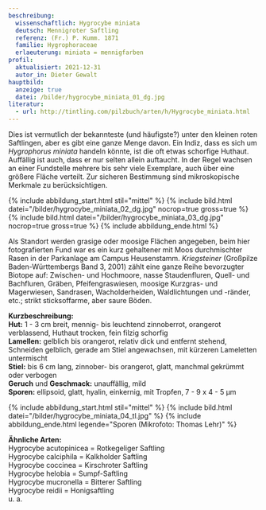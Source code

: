 ```yaml
---
beschreibung:
  wissenschaftlich: Hygrocybe miniata
  deutsch: Mennigroter Saftling
  referenz: (Fr.) P. Kumm. 1871
  familie: Hygrophoraceae
  erlaeuterung: miniata = mennigfarben
profil:
  aktualisiert: 2021-12-31
  autor_in: Dieter Gewalt
hauptbild:
  anzeige: true
  datei: /bilder/hygrocybe_miniata_01_dg.jpg
literatur:
  - url: http://tintling.com/pilzbuch/arten/h/Hygrocybe_miniata.html
---
```

Dies ist vermutlich der bekannteste (und häufigste?) unter den kleinen roten Saftlingen, aber es gibt eine ganze Menge davon. Ein Indiz, dass es sich um *Hygrophorus miniata* handeln könnte, ist die oft etwas schorfige Huthaut. Auffällig ist auch, dass er nur selten allein auftaucht. In der Regel wachsen an einer Fundstelle mehrere bis sehr viele Exemplare, auch über eine größere Fläche verteilt. Zur sicheren Bestimmung sind mikroskopische Merkmale zu berücksichtigen.

{% include abbildung_start.html stil="mittel" %}
{% include bild.html datei="/bilder/hygrocybe_miniata_02_dg.jpg" nocrop=true gross=true %}
{% include bild.html datei="/bilder/hygrocybe_miniata_03_dg.jpg" nocrop=true gross=true %}
{% include abbildung_ende.html %}

Als Standort werden grasige oder moosige Flächen angegeben, beim hier fotografierten Fund war es ein kurz gehaltener mit Moos durchmischter Rasen in der Parkanlage am Campus Heusenstamm. *Kriegsteiner* (Großpilze Baden-Württembergs Band 3, 2001) zählt eine ganze Reihe bevorzugter Biotope auf: Zwischen- und Hochmoore, nasse Staudenfluren, Quell- und Bachfluren, Gräben, Pfeifengraswiesen, moosige Kurzgras- und Magerwiesen, Sandrasen, Wacholderheiden, Waldlichtungen und -ränder, etc.; strikt sticksoffarme, aber saure Böden. 

**Kurzbeschreibung:**\
**Hut:** 1 - 3 cm breit, mennig- bis leuchtend zinnoberrot, orangerot verblassend, Huthaut trocken, fein filzig schorfig\
**Lamellen:** gelblich bis orangerot, relativ dick und entfernt stehend, Schneiden gelblich, gerade am Stiel angewachsen, mit kürzeren Lameletten untermischt\
**Stiel:** bis 6 cm lang, zinnober- bis orangerot, glatt, manchmal gekrümmt oder verbogen\
**Geruch** und **Geschmack:** unauffällig, mild\
**Sporen:** ellipsoid, glatt, hyalin, einkernig, mit Tropfen, 7 - 9 x 4 - 5 µm

{% include abbildung_start.html stil="mittel" %}
{% include bild.html datei="/bilder/hygrocybe_miniata_04_tl.jpg" %}
{% include abbildung_ende.html legende="Sporen (Mikrofoto: Thomas Lehr)" %}

**Ähnliche Arten:**\
Hygrocybe acutopinicea = Rotkegeliger Saftling\
Hygrocybe calciphila = Kalkholder Saftling\
Hygrocybe coccinea = Kirschroter Saftling\
Hygrocybe helobia = Sumpf-Saftling\
Hygrocybe mucronella = Bitterer Saftling\
Hygrocybe reidii = Honigsaftling\
u. a.